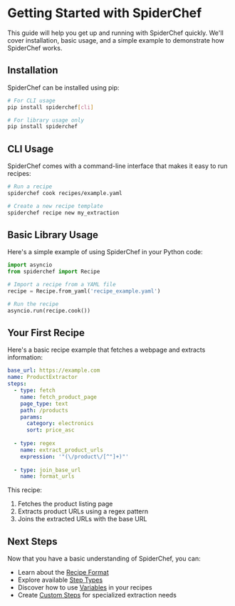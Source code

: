 # Getting Started with SpiderChef

This guide will help you get up and running with SpiderChef quickly. We'll cover installation, basic usage, and a simple example to demonstrate how SpiderChef works.

## Installation

SpiderChef can be installed using pip:

```bash
# For CLI usage
pip install spiderchef[cli]

# For library usage only
pip install spiderchef
```

## CLI Usage

SpiderChef comes with a command-line interface that makes it easy to run recipes:

```bash
# Run a recipe
spiderchef cook recipes/example.yaml

# Create a new recipe template
spiderchef recipe new my_extraction
```

## Basic Library Usage

Here's a simple example of using SpiderChef in your Python code:

```python
import asyncio
from spiderchef import Recipe

# Import a recipe from a YAML file
recipe = Recipe.from_yaml('recipe_example.yaml')

# Run the recipe
asyncio.run(recipe.cook())
```

## Your First Recipe

Here's a basic recipe example that fetches a webpage and extracts information:

```yaml
base_url: https://example.com
name: ProductExtractor
steps:
  - type: fetch
    name: fetch_product_page
    page_type: text
    path: /products
    params:
      category: electronics
      sort: price_asc
  
  - type: regex
    name: extract_product_urls
    expression: '"(\/product\/[^"]+)"'
  
  - type: join_base_url
    name: format_urls
```

This recipe:

1. Fetches the product listing page
2. Extracts product URLs using a regex pattern
3. Joins the extracted URLs with the base URL

## Next Steps

Now that you have a basic understanding of SpiderChef, you can:

- Learn about the [Recipe Format](user-guide/recipe-format.md)
- Explore available [Step Types](user-guide/step-types.md)
- Discover how to use [Variables](user-guide/variables.md) in your recipes
- Create [Custom Steps](advanced/custom-steps.md) for specialized extraction needs

